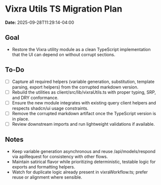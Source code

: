 <!--
Author: Codex using GPT-5
Date: 2025-09-28T11:29:14-04:00
PURPOSE: Working checklist and plan for restoring vixra utilities as TypeScript while keeping architecture aligned with existing flows.
SRP/DRY check: Pass - Documentation file focused on single planning responsibility.
shadcn/ui: Pass - No UI components involved; reference only.
-->

# Vixra Utils TS Migration Plan

**Date:** 2025-09-28T11:29:14-04:00

## Goal
- Restore the Vixra utility module as a clean TypeScript implementation that the UI can depend on without corrupt sections.

## To-Do
- [ ] Capture all required helpers (variable generation, substitution, template parsing, export helpers) from the corrupted markdown version.
- [ ] Rebuild the utilities as client/src/lib/vixraUtils.ts with proper typing, SRP, and DRY conformance.
- [ ] Ensure the new module integrates with existing query client helpers and respects shadcn/ui usage constraints.
- [ ] Remove the corrupted markdown artifact once the TypeScript version is in place.
- [ ] Review downstream imports and run lightweight validations if available.

## Notes
- Keep variable generation asynchronous and reuse /api/models/respond via apiRequest for consistency with other flows.
- Maintain satirical flavor while prioritizing deterministic, testable logic for exports and formatting helpers.
- Watch for duplicate logic already present in vixraWorkflow.ts; prefer reuse or alignment where sensible.
